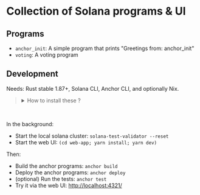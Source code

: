 # Collection of Solana programs & UI

## Programs

- `anchor_init`: A simple program that prints "Greetings from: anchor_init"
- `voting`: A voting program

## Development

Needs: Rust stable 1.87+, Solana CLI, Anchor CLI, and optionally Nix.

> <details>
> <summary>
>   How to install these ?
> </summary>
>
> - **Via Anchor installer** (also installs Rust, solana-cli):  
>     ```sh
>     curl --proto '=https' --tlsv1.2 -sSfL https://solana-install.solana.workers.dev | bash
>     ```
>
> - **Via Nix**:  
>     1. Install Nix:  
>         ```sh
>         curl --proto '=https' --tlsv1.2 -sSf -L https://install.determinate.systems/nix | sh -s -- install --no-confirm
>         ```
>     2. Then run in the `solana-bootcamp-project` folder:  
>         ```sh
>         nix develop
>         ```
>
> - **Manual installation**:  
>     1. Install Rust:  
>         ```sh
>         curl --proto '=https' --tlsv1.2 -sSf https://sh.rustup.rs | sh
>         ```
>     2. Install Solana CLI:  
>         ```sh
>         sh -c "$(curl -sSfL https://release.solana.com/stable/install)"
>         ```
>     3. Install Anchor:  
>         ```sh
>         cargo install --git https://github.com/coral-xyz/anchor avm --locked --force
>         avm install latest
>         avm use latest
>         ```
> 
> </details>

<br/>

In the background:
- Start the local solana cluster: `solana-test-validator --reset`
- Start the web UI: `(cd web-app; yarn install; yarn dev)`

Then:
- Build the anchor programs: `anchor build`
- Deploy the anchor programs: `anchor deploy`
- (optional) Run the tests: `anchor test`
- Try it via the web UI: [http://localhost:4321/](http://localhost:4321/)